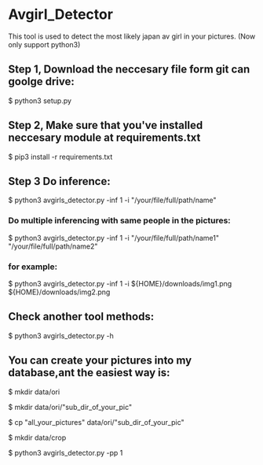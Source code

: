 # Avgirl_Detector
This tool is used to detect the most likely japan av girl in your pictures.
(Now only support python3)

## Step 1, Download the neccesary file form git can goolge drive:

$ python3 setup.py

## Step 2, Make sure that you've installed neccesary module at requirements.txt

$ pip3 install -r requirements.txt 

## Step 3 Do inference:

$ python3 avgirls_detector.py -inf 1 -i "/your/file/full/path/name"

### Do  multiple inferencing with same people in the pictures:

$ python3 avgirls_detector.py -inf 1 -i "/your/file/full/path/name1" "/your/file/full/path/name2" 

### for example:
$ python3 avgirls_detector.py -inf 1 -i ${HOME}/downloads/img1.png ${HOME}/downloads/img2.png

## Check another tool methods:

$ python3 avgirls_detector.py -h

## You can create your pictures into my database,ant the easiest way is:

$ mkdir data/ori 

$ mkdir data/ori/"sub_dir_of_your_pic"

$ cp "all_your_pictures" data/ori/"sub_dir_of_your_pic" 

$ mkdir data/crop

$ python3 avgirls_detector.py -pp 1



